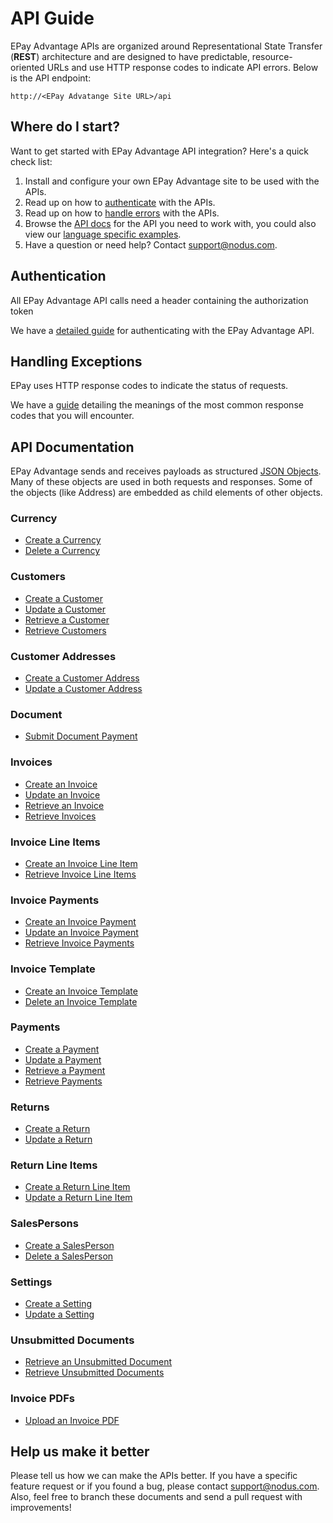 API Guide
==============
EPay Advantage APIs are organized around Representational State Transfer (**REST**) architecture and are designed to have predictable, resource-oriented URLs and use HTTP response codes to indicate API errors. Below is the API endpoint:

``http://<EPay Advatange Site URL>/api``

Where do I start?
-----------------

Want to get started with EPay Advantage API integration? Here's a quick check list:

1. Install and configure your own EPay Advantage site to be used with the APIs.
2. Read up on how to [authenticate](#authentication) with the APIs. 
3. Read up on how to [handle errors](#handling-exceptions) with the APIs.
4. Browse the [API docs](#api-documentation) for the API you need to work with, you could also view our [language specific examples](Samples).
5. Have a question or need help? Contact <support@nodus.com>.


Authentication
--------------
All EPay Advantage API calls need a header containing the authorization token

We have a [detailed guide](Sections/APIs/Token.md) for authenticating with the EPay Advantage API.


Handling Exceptions
-------------------
EPay uses HTTP response codes to indicate the status of requests. 

We have a [guide](Sections/Errors.md) detailing the meanings of the most common response codes that you will encounter. 


API Documentation
-----------------
EPay Advantage sends and receives payloads as structured [JSON Objects](Sections/Objects/README.md). 
Many of these objects are used in both requests and responses. Some of the objects (like Address) are embedded
as child elements of other objects.

### Currency
* [Create a Currency](Sections/APIs/Currency.md#create-a-currency)
* [Delete a Currency](Sections/APIs/Currency.md#delete-a-currency)

### Customers
* [Create a Customer](Sections/APIs/Customers.md#create-a-customer)
* [Update a Customer](Sections/APIs/Customers.md#update-a-customer)
* [Retrieve a Customer](Sections/APIs/Customers.md#retrieve-a-customer)
* [Retrieve Customers](Sections/APIs/Customers.md#retrieve-customers)

### Customer Addresses
* [Create a Customer Address](Sections/APIs/Customer%20Addresses.md#create-a-customer-address)
* [Update a Customer Address](Sections/APIs/Customer%20Addresses.md#update-a-customer-address)

### Document
* [Submit Document Payment](Sections/APIs/Document.md#submit-document-payment)

### Invoices
* [Create an Invoice](Sections/APIs/Invoices.md#create-an-invoice)
* [Update an Invoice](Sections/APIs/Invoices.md#update-an-invoice)
* [Retrieve an Invoice](Sections/APIs/Invoices.md#retrieve-an-invoice)
* [Retrieve Invoices](Sections/APIs/Invoices.md#retrieve-invoices)

### Invoice Line Items
* [Create an Invoice Line Item](Sections/APIs/Invoice%20Line%20Items.md#create-an-invoice-line-item)
* [Retrieve Invoice Line Items](Sections/APIs/Invoice%20Line%20Items.md#retrieve-invoice-line-items)

### Invoice Payments
* [Create an Invoice Payment](Sections/APIs/Invoice%20Payments.md#create-an-invoice-payment)
* [Update an Invoice Payment](Sections/APIs/Invoice%20Payments.md#update-an-invoice-payment)
* [Retrieve Invoice Payments](Sections/APIs/Invoice%20Payments.md#retrieve-invoice-payments)

### Invoice Template
* [Create an Invoice Template](Sections/APIs/Invoice%20Templates.md#create-an-invoice-template)
* [Delete an Invoice Template](Sections/APIs/Invoice%20Templates.md#delete-an-invoice-template)

### Payments
* [Create a Payment](Sections/APIs/Payments.md#create-a-payment)
* [Update a Payment](Sections/APIs/Payments.md#update-a-payment)
* [Retrieve a Payment](Sections/APIs/Payments.md#retrieve-a-payment)
* [Retrieve Payments](Sections/APIs/Payments.md#retrieve-payments)

### Returns
* [Create a Return](Sections/APIs/Returns.md#create-a-return)
* [Update a Return](Sections/APIs/Returns.md#update-a-return)

### Return Line Items
* [Create a Return Line Item](Sections/APIs/Return%20Line%20Items.md#create-a-return-line-item)
* [Update a Return Line Item](Sections/APIs/Return%20Line%20Items.md#update-a-return-line-item)

### SalesPersons
* [Create a SalesPerson](Sections/APIs/SalesPersons.md#create-a-salesperson)
* [Delete a SalesPerson](Sections/APIs/SalesPersons.md#delete-a-salesperson)

### Settings
* [Create a Setting](Sections/APIs/Settings.md#create-a-setting)
* [Update a Setting](Sections/APIs/Settings.md#update-a-setting)

### Unsubmitted Documents
* [Retrieve an Unsubmitted Document](Sections/APIs/Unsubmitted%20Documents.md#retrieve-an-unsubmitted-document)
* [Retrieve Unsubmitted Documents](Sections/APIs/Unsubmitted%20Documents.md#retrieve-unsubmitted-documents)

### Invoice PDFs
* [Upload an Invoice PDF](Sections/APIs/InvoicePDFs.md#upload-an-invoice-pdf)


Help us make it better
----------------------
Please tell us how we can make the APIs better. If you have a specific feature request or if you found a bug, please contact <support@nodus.com>. Also, feel free to branch these documents and send a pull request with improvements!

